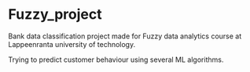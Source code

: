 # Fuzzy_project

Bank data classification project made for Fuzzy data analytics course at Lappeenranta university of technology.

Trying to predict customer behaviour using several ML algorithms.
